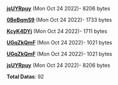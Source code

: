 [**jsUYRpuy**](/data/jsUYRpuy.txt) (Mon Oct 24 2022)- 8206 bytes

[**0BeBqmS9**](/data/0BeBqmS9.txt) (Mon Oct 24 2022)- 1733 bytes

[**KcyK4DYj**](/data/KcyK4DYj.txt) (Mon Oct 24 2022)- 1711 bytes

[**UGqZkQmF**](/data/UGqZkQmF.txt) (Mon Oct 24 2022)- 1021 bytes

[**UGqZkQmF**](/data/UGqZkQmF.txt) (Mon Oct 24 2022)- 1021 bytes

[**jsUYRpuy**](/data/jsUYRpuy.txt) (Mon Oct 24 2022)- 8206 bytes

**Total Datas**: 92